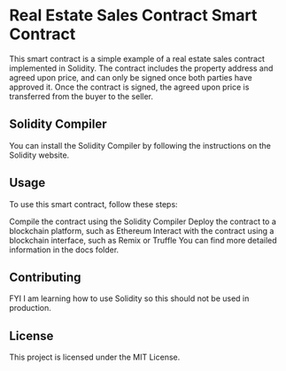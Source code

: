 # Real Estate Sales Contract Smart Contract
This smart contract is a simple example of a real estate sales contract implemented in Solidity. The contract includes the property address and agreed upon price, and can only be signed once both parties have approved it. Once the contract is signed, the agreed upon price is transferred from the buyer to the seller.

## Solidity Compiler
You can install the Solidity Compiler by following the instructions on the Solidity website.

## Usage
To use this smart contract, follow these steps:

Compile the contract using the Solidity Compiler
Deploy the contract to a blockchain platform, such as Ethereum
Interact with the contract using a blockchain interface, such as Remix or Truffle
You can find more detailed information in the docs folder.

## Contributing
FYI I am learning how to use Solidity so this should not be used in production.
## License
This project is licensed under the MIT License.
